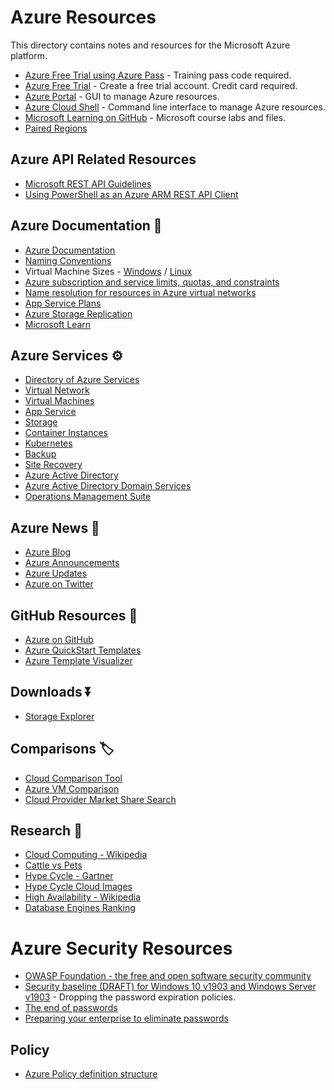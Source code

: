 # Azure Resources

This directory contains notes and resources for the Microsoft Azure platform.

* [Azure Free Trial using Azure Pass](https://www.microsoftazurepass.com/) - Training pass code required.
* [Azure Free Trial](https://azure.microsoft.com/free/) - Create a free trial account. Credit card required.
* [Azure Portal](https://portal.azure.com/) - GUI to manage Azure resources.
* [Azure Cloud Shell](https://shell.azure.com/) - Command line interface to manage Azure resources.
* [Microsoft Learning on GitHub](https://github.com/MicrosoftLearning) - Microsoft course labs and files.
* [Paired Regions](https://docs.microsoft.com/en-us/azure/best-practices-availability-paired-regions)


## Azure API Related Resources

* [Microsoft REST API Guidelines](https://github.com/Microsoft/api-guidelines/blob/master/Guidelines.md)
* [Using PowerShell as an Azure ARM REST API Client](https://blogs.msdn.microsoft.com/igorpag/2017/06/28/using-powershell-as-an-azure-arm-rest-api-client/)

## Azure Documentation 📖

* [Azure Documentation](https://docs.microsoft.com/en-us/azure/)
* [Naming Conventions](https://docs.microsoft.com/en-us/azure/architecture/best-practices/naming-conventions)
* Virtual Machine Sizes - [Windows](https://docs.microsoft.com/en-us/azure/virtual-machines/windows/sizes) / [Linux](https://docs.microsoft.com/en-us/azure/virtual-machines/linux/sizes)
* [Azure subscription and service limits, quotas, and constraints](https://docs.microsoft.com/en-us/azure/azure-subscription-service-limits)
* [Name resolution for resources in Azure virtual networks](https://docs.microsoft.com/en-us/azure/virtual-network/virtual-networks-name-resolution-for-vms-and-role-instances)
* [App Service Plans](https://azure.microsoft.com/en-gb/pricing/details/app-service/plans/)
* [Azure Storage Replication](https://docs.microsoft.com/en-us/azure/storage/common/storage-redundancy)
* [Microsoft Learn](https://docs.microsoft.com/en-us/learn/)

## Azure Services ⚙️

* [Directory of Azure Services](https://azure.microsoft.com/en-au/services/)
* [Virtual Network](https://azure.microsoft.com/en-au/services/virtual-network/)
* [Virtual Machines](https://azure.microsoft.com/en-au/services/virtual-machines/)
* [App Service](https://azure.microsoft.com/en-au/services/app-service/)
* [Storage](https://azure.microsoft.com/en-au/services/storage/)
* [Container Instances](https://azure.microsoft.com/en-au/services/container-instances/)
* [Kubernetes](https://azure.microsoft.com/en-au/services/kubernetes-service/)
* [Backup](https://azure.microsoft.com/en-au/services/backup/)
* [Site Recovery](https://azure.microsoft.com/en-au/services/site-recovery/)
* [Azure Active Directory](https://azure.microsoft.com/en-au/services/active-directory/)
* [Azure Active Directory Domain Services](https://azure.microsoft.com/en-au/services/active-directory-ds/)
* [Operations Management Suite](https://www.microsoft.com/en-au/cloud-platform/operations-management-suite)

## Azure News 📰

* [Azure Blog](https://azure.microsoft.com/en-au/blog/)
* [Azure Announcements](https://azure.microsoft.com/en-au/blog/topics/announcements/)
* [Azure Updates](https://azure.microsoft.com/en-au/updates/)
* [Azure on Twitter](https://twitter.com/azure)

## GitHub Resources 👐

* [Azure on GitHub](https://github.com/Azure)
* [Azure QuickStart Templates](https://github.com/Azure/azure-quickstart-templates)
* [Azure Template Visualizer](http://armviz.io/)

## Downloads ⏬

* [Storage Explorer](https://azure.microsoft.com/en-au/features/storage-explorer/)

## Comparisons 🏷️

* [Cloud Comparison Tool](https://www.rightscale.com/cloud-comparison-tool/)
* [Azure VM Comparison](https://azureprice.net/)
* [Cloud Provider Market Share Search](https://www.google.com/search?q=cloud+provider+market+share)

## Research 📔

* [Cloud Computing - Wikipedia](https://en.wikipedia.org/wiki/Cloud_computing)
* [Cattle vs Pets](http://cloudscaling.com/blog/cloud-computing/the-history-of-pets-vs-cattle/)
* [Hype Cycle - Gartner](https://www.gartner.com/technology/research/methodologies/hype-cycle.jsp)
* [Hype Cycle Cloud Images](https://www.google.com/search?client=firefox-b-ab&biw=1704&bih=943&tbs=isz%3Al&tbm=isch&sa=1&ei=sUYnW7GgDcua8QWKxJzIAg&q=gartner+hype+cycle+cloud&oq=gartner+hype+cycle+cloud&gs_l=img.3..0l2j0i30k1j0i24k1.27457.28371.0.28550.6.3.0.3.3.0.188.372.0j2.2.0....0...1c.1.64.img..1.5.388...0i67k1.0.P3SEUmUceMM)
* [High Availability - Wikipedia](https://en.wikipedia.org/wiki/High_availability)
* [Database Engines Ranking](https://db-engines.com/en/ranking)

# Azure Security Resources

* [OWASP Foundation - the free and open software security community](https://www.owasp.org/)
* [Security baseline (DRAFT) for Windows 10 v1903 and Windows Server v1903](https://blogs.technet.microsoft.com/secguide/2019/04/24/security-baseline-draft-for-windows-10-v1903-and-windows-server-v1903/) - Dropping the password expiration policies.
* [The end of passwords](https://www.microsoft.com/en-us/security/technology/identity-access-management/passwordless)
* [Preparing your enterprise to eliminate passwords](https://www.microsoft.com/security/blog/2019/07/11/preparing-your-enterprise-to-eliminate-passwords/)

## Policy

* [Azure Policy definition structure](https://docs.microsoft.com/en-us/azure/governance/policy/concepts/definition-structure)

